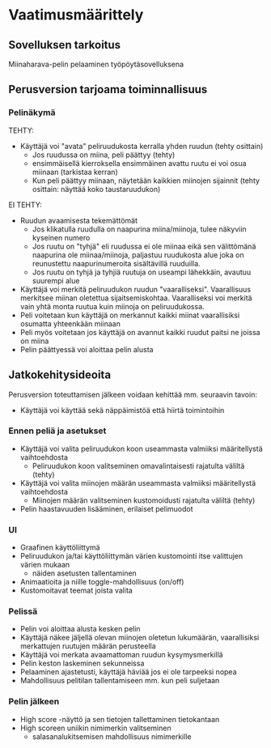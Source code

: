 # Vaatimusmäärittely

## Sovelluksen tarkoitus
Miinaharava-pelin pelaaminen työpöytäsovelluksena

## Perusversion tarjoama toiminnallisuus

### Pelinäkymä

TEHTY:
* Käyttäjä voi "avata" peliruudukosta kerralla yhden ruudun (tehty osittain)
	* Jos ruudussa on miina, peli päättyy (tehty)
	* ensimmäisellä kierroksella ensimmäinen avattu ruutu ei voi osua miinaan (tarkistaa kerran)
	* Kun peli päättyy miinaan, näytetään kaikkien miinojen sijainnit (tehty osittain: näyttää koko taustaruudukon)

EI TEHTY:
* Ruudun avaamisesta tekemättömät
	* Jos klikatulla ruudulla on naapurina miina/miinoja, tulee näkyviin kyseinen numero
	* Jos ruutu on "tyhjä" eli ruudussa ei ole miinaa eikä sen välittömänä naapurina ole miinaa/miinoja, paljastuu ruudukosta alue joka on reunustettu naapurinumeroita sisältävillä ruuduilla.
	* Jos ruutu on tyhjä ja tyhjiä ruutuja on useampi lähekkäin, avautuu suurempi alue
* Käyttäjä voi merkitä peliruudukon ruudun "vaaralliseksi". Vaarallisuus merkitsee miinan oletettua sijaitsemiskohtaa. Vaaralliseksi voi merkitä vain yhtä monta ruutua kuin miinoja on peliruudukossa.
* Peli voitetaan kun käyttäjä on merkannut kaikki miinat vaarallisiksi osumatta yhteenkään miinaan
* Peli myös voitetaan jos käyttäjä on avannut kaikki ruudut paitsi ne joissa on miina
* Pelin päättyessä voi aloittaa pelin alusta

## Jatkokehitysideoita
Perusversion toteuttamisen jälkeen voidaan kehittää mm. seuraavin tavoin:
* Käyttäjä voi käyttää sekä näppäimistöä että hiirtä toimintoihin
### Ennen peliä ja asetukset
- Käyttäjä voi valita peliruudukon koon useammasta valmiiksi määritellystä vaihtoehdosta
	- Peliruudukon koon valitseminen omavalintaisesti rajatulta väliltä (tehty)
- Käyttäjä voi valita miinojen määrän useammasta valmiiksi määritellystä vaihtoehdosta
	- Miinojen määrän valitseminen kustomoidusti rajatulta väliltä (tehty)
- Pelin haastavuuden lisääminen, erilaiset pelimuodot
### UI
- Graafinen käyttöliittymä
- Peliruudukon ja/tai käyttöliittymän värien kustomointi itse valittujen värien mukaan
	- näiden asetusten tallentaminen
- Animaatioita ja niille toggle-mahdollisuus (on/off)
- Kustomoitavat teemat joista valita

### Pelissä
- Pelin voi aloittaa alusta kesken pelin
- Käyttäjä näkee jäljellä olevan miinojen oletetun lukumäärän, vaarallisiksi merkattujen ruutujen määrän perusteella
- Käyttäjä voi merkata avaamattoman ruudun kysymysmerkillä
- Pelin keston laskeminen sekunneissa
- Pelaaminen ajastetusti, käyttäjä häviää jos ei ole tarpeeksi nopea
- Mahdollisuus pelitilan tallentamiseen mm. kun peli suljetaan

### Pelin jälkeen
- High score -näyttö ja sen tietojen tallettaminen tietokantaan
- High scoreen uniikin nimimerkin valitseminen
	- salasanalukitsemisen mahdollisuus nimimerkille
